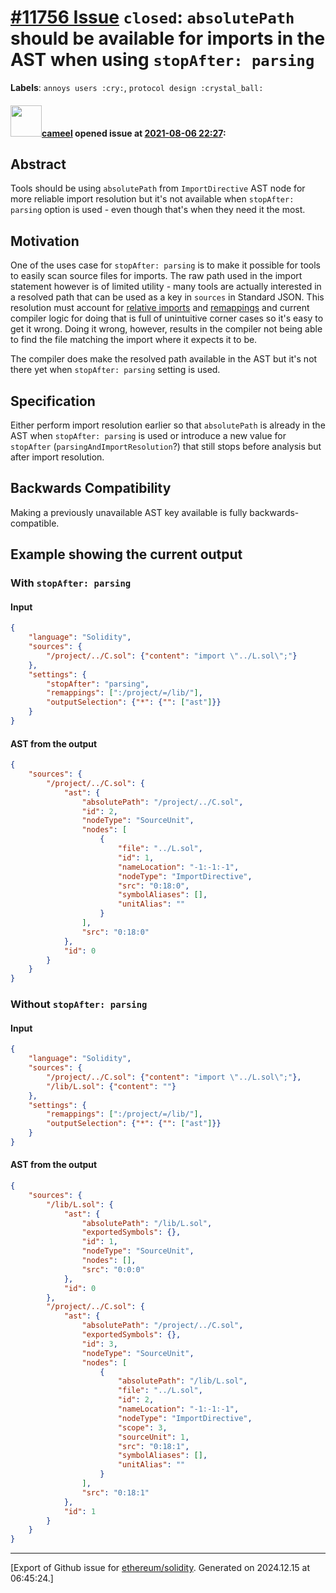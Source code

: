 # [\#11756 Issue](https://github.com/ethereum/solidity/issues/11756) `closed`: `absolutePath` should be available for imports in the AST when using `stopAfter: parsing`
**Labels**: `annoys users :cry:`, `protocol design :crystal_ball:`


#### <img src="https://avatars.githubusercontent.com/u/137030?v=4" width="50">[cameel](https://github.com/cameel) opened issue at [2021-08-06 22:27](https://github.com/ethereum/solidity/issues/11756):

## Abstract
Tools should be using `absolutePath` from `ImportDirective` AST node for more reliable import resolution but it's not available when `stopAfter: parsing` option is used - even though that's when they need it the most.

## Motivation
One of the uses case for `stopAfter: parsing` is to make it possible for tools to easily scan source files for imports. The raw path used in the import statement however is of limited utility - many tools are actually interested in a resolved path that can be used as a key in `sources` in Standard JSON. This resolution must account for [relative imports](https://docs.soliditylang.org/en/latest/path-resolution.html#relative-imports) and [remappings](https://docs.soliditylang.org/en/latest/path-resolution.html#import-remapping) and current compiler logic for doing that is full of unintuitive corner cases so it's easy to get it wrong. Doing it wrong, however, results in the compiler not being able to find the file matching the import where it expects it to be.

The compiler does make the resolved path available in the AST but it's not there yet when `stopAfter: parsing` setting is used.

## Specification
Either perform import resolution earlier so that `absolutePath` is already in the AST when `stopAfter: parsing` is used or introduce a new value for `stopAfter` (`parsingAndImportResolution`?) that still stops before analysis but after import resolution.

## Backwards Compatibility
Making a previously unavailable AST key available is fully backwards-compatible.

## Example showing the current output
### With `stopAfter: parsing`
#### Input
```json
{
    "language": "Solidity",
    "sources": {
        "/project/../C.sol": {"content": "import \"../L.sol\";"}
    },
    "settings": {
        "stopAfter": "parsing",
        "remappings": [":/project/=/lib/"],
        "outputSelection": {"*": {"": ["ast"]}}
    }
}
```
#### AST from the output
```json
{
    "sources": {
        "/project/../C.sol": {
            "ast": {
                "absolutePath": "/project/../C.sol",
                "id": 2,
                "nodeType": "SourceUnit",
                "nodes": [
                    {
                        "file": "../L.sol",
                        "id": 1,
                        "nameLocation": "-1:-1:-1",
                        "nodeType": "ImportDirective",
                        "src": "0:18:0",
                        "symbolAliases": [],
                        "unitAlias": ""
                    }
                ],
                "src": "0:18:0"
            },
            "id": 0
        }
    }
}
```

### Without `stopAfter: parsing`
#### Input
```json
{
    "language": "Solidity",
    "sources": {
        "/project/../C.sol": {"content": "import \"../L.sol\";"},
        "/lib/L.sol": {"content": ""}
    },
    "settings": {
        "remappings": [":/project/=/lib/"],
        "outputSelection": {"*": {"": ["ast"]}}
    }
}
```
#### AST from the output
```json
{
    "sources": {
        "/lib/L.sol": {
            "ast": {
                "absolutePath": "/lib/L.sol",
                "exportedSymbols": {},
                "id": 1,
                "nodeType": "SourceUnit",
                "nodes": [],
                "src": "0:0:0"
            },
            "id": 0
        },
        "/project/../C.sol": {
            "ast": {
                "absolutePath": "/project/../C.sol",
                "exportedSymbols": {},
                "id": 3,
                "nodeType": "SourceUnit",
                "nodes": [
                    {
                        "absolutePath": "/lib/L.sol",
                        "file": "../L.sol",
                        "id": 2,
                        "nameLocation": "-1:-1:-1",
                        "nodeType": "ImportDirective",
                        "scope": 3,
                        "sourceUnit": 1,
                        "src": "0:18:1",
                        "symbolAliases": [],
                        "unitAlias": ""
                    }
                ],
                "src": "0:18:1"
            },
            "id": 1
        }
    }
}
```




-------------------------------------------------------------------------------



[Export of Github issue for [ethereum/solidity](https://github.com/ethereum/solidity). Generated on 2024.12.15 at 06:45:24.]
